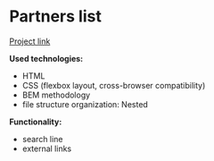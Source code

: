 # Partners list

[Project link](https://our-partners.vercel.app/)

**Used technologies:**
* HTML
* CSS (flexbox layout, cross-browser compatibility)
* BEM methodology
* file structure organization: Nested

**Functionality:**
* search line
* external links
